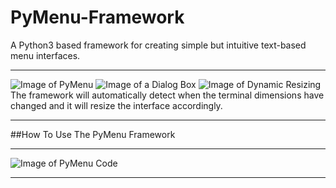 # PyMenu-Framework
A Python3 based framework for creating simple but intuitive text-based menu interfaces.

---

![Image of PyMenu](https://github.com/Nytra/PyMenu-Framework/blob/master/images/main_menu.PNG)
![Image of a Dialog Box](https://github.com/Nytra/PyMenu-Framework/blob/master/images/dialog.png)
![Image of Dynamic Resizing](https://github.com/Nytra/PyMenu-Framework/blob/master/images/resize.png)
The framework will automatically detect when the terminal dimensions have changed and it will resize the interface accordingly.

---

##How To Use The PyMenu Framework

---

![Image of PyMenu Code](https://github.com/Nytra/PyMenu-Framework/blob/master/images/demo.png)

---
